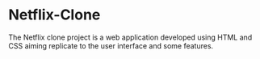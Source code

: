 # Netflix-Clone
The Netflix clone project is a web application  developed using HTML and CSS aiming replicate  to the user interface and some features.
